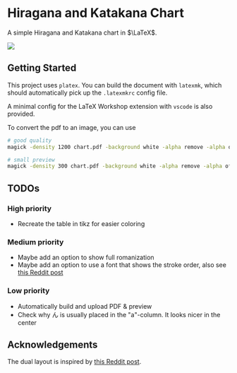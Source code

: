 # Hiragana and Katakana Chart

A simple Hiragana and Katakana chart in $\LaTeX$.

[![](doc/chart_preview.jpg)](doc/chart.pdf)

## Getting Started

This project uses `platex`. You can build the document with `latexmk`, which should automatically pick up the `.latexmkrc` config file.

A minimal config for the LaTeX Workshop extension with `vscode` is also provided.

To convert the pdf to an image, you can use

```bash
# good quality
magick -density 1200 chart.pdf -background white -alpha remove -alpha off -resize 50% chart.png

# small preview
magick -density 300 chart.pdf -background white -alpha remove -alpha off -resize 50% doc/chart_preview.jpg
```

## TODOs

### High priority

- Recreate the table in tikz for easier coloring

### Medium priority

- Maybe add an option to show full romanization
- Maybe add an option to use a font that shows the stroke order, also see [this Reddit post](https://www.reddit.com/r/japaneseresources/comments/ilkott/hiragana_katakana_stroke_order_chart)

### Low priority

- Automatically build and upload PDF & preview
- Check why ん is usually placed in the "a"-column. It looks nicer in the center

## Acknowledgements

The dual layout is inspired by [this Reddit post](https://www.reddit.com/r/LearnJapanese/comments/b0jlyt/i_made_an_allinone_hiraganakatakanabasic_kanji/).
